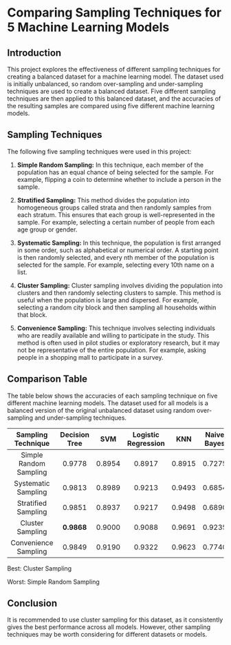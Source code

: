 # Comparing Sampling Techniques for 5 Machine Learning Models

## Introduction

This project explores the effectiveness of different sampling techniques for creating a balanced dataset for a machine learning model. The dataset used is initially unbalanced, so random over-sampling and under-sampling techniques are used to create a balanced dataset. Five different sampling techniques are then applied to this balanced dataset, and the accuracies of the resulting samples are compared using five different machine learning models.

## Sampling Techniques

The following five sampling techniques were used in this project:

1. **Simple Random Sampling:** In this technique, each member of the population has an equal chance of being selected for the sample. For example, flipping a coin to determine whether to include a person in the sample.

2. **Stratified Sampling:** This method divides the population into homogeneous groups called strata and then randomly samples from each stratum. This ensures that each group is well-represented in the sample. For example, selecting a certain number of people from each age group or gender.

3. **Systematic Sampling:** In this technique, the population is first arranged in some order, such as alphabetical or numerical order. A starting point is then randomly selected, and every nth member of the population is selected for the sample. For example, selecting every 10th name on a list.

4. **Cluster Sampling:** Cluster sampling involves dividing the population into clusters and then randomly selecting clusters to sample. This method is useful when the population is large and dispersed. For example, selecting a random city block and then sampling all households within that block.

5. **Convenience Sampling:** This technique involves selecting individuals who are readily available and willing to participate in the study. This method is often used in pilot studies or exploratory research, but it may not be representative of the entire population. For example, asking people in a shopping mall to participate in a survey.

## Comparison Table

The table below shows the accuracies of each sampling technique on five different machine learning models. The dataset used for all models is a balanced version of the original unbalanced dataset using random over-sampling and under-sampling techniques.

| Sampling Technique | Decision Tree | SVM | Logistic Regression | KNN | Naive Bayes |
|:---------------:|:---------------:|:---------------:|:---------------:|:---------------:|:---------------:|
| Simple Random Sampling | 0.9778 | 0.8954 | 0.8917 | 0.8915 | 0.7275 |
| Systematic Sampling | 0.9813 | 0.8989 | 0.9213 | 0.9493 | 0.6854 |
| Stratified Sampling | 0.9851 | 0.8937 | 0.9217 | 0.9498 | 0.6890 |
| Cluster Sampling | **0.9868** | 0.9000 | 0.9088 | 0.9691 | 0.9235 |
| Convenience Sampling | 0.9849 | 0.9190 | 0.9322 | 0.9623 | 0.7740 |

Best: Cluster Sampling

Worst: Simple Random Sampling

## Conclusion

It is recommended to use cluster sampling for this dataset, as it consistently gives the best performance across all models. However, other sampling techniques may be worth considering for different datasets or models.
